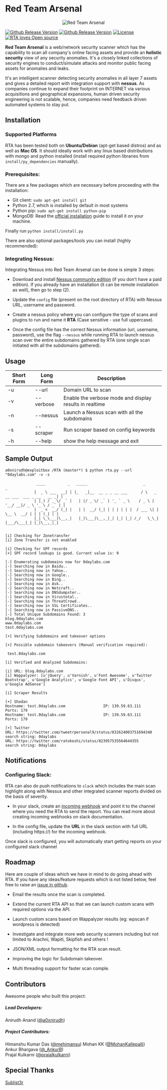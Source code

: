 # Red Team Arsenal

<p align="center">
  <img src="https://raw.githubusercontent.com/flipkart-incubator/RTA/master/rta.svg?sanitize=true" alt="Red Team Arsenal"/>
</p>

[![Github Release Version](https://img.shields.io/badge/release-V1.0-green.svg)](https://github.com/flipkart-incubator/RTA)
[![Github Release Version](https://img.shields.io/badge/python-2.7-green.svg)](https://github.com/flipkart-incubator/RTA)
[![License](https://img.shields.io/badge/License-Apache%202.0-green.svg)](https://github.com/flipkart-incubator/RTA/blob/master/LICENSE)
[![RTA loves Open source](https://badges.frapsoft.com/os/v1/open-source.svg?v=103)](https://github.com/flipkart-incubator/RTA)

**Red Team Arsenal** is a web/network security scanner which has the capability to scan all company's online facing assets and provide an **holistic security** view of any security anomalies. It's a closely linked collections of security engines to conduct/simulate attacks and monitor public facing assets for anomalies and leaks.

It's an intelligent scanner detecting security anomalies in all layer 7 assets and gives a detailed report with integration support with **nessus**.
As companies continue to expand their footprint on INTERNET via various acquisitions and geographical expansions, human driven security engineering is not scalable, hence, companies need feedback driven automated systems to stay put.

## Installation

### Supported Platforms

RTA has been tested both on **Ubuntu/Debian** (apt-get based distros) and as well as **Mac OS**. It should ideally work with any linux based distributions with mongo and python installed (install required python libraries from `install/py_dependencies` manually).

### Prerequisites:

There are a few packages which are necessary before proceeding with the installation:

* Git client: `sudo apt-get install git`
* Python 2.7, which is installed by default in most systems
* Python pip: `sudo apt-get install python-pip`
* MongoDB: Read the [official installation](https://docs.mongodb.com/manual/installation) guide to install it on your machine.

Finally run ``python install/install.py``

There are also optional packages/tools you can install (highly recommended):

### Integrating Nessus:

Integrating Nessus into Red Team Arsenal can be done is simple 3 steps:

* Download and install [Nessus community edition](https://www.tenable.com/downloads/nessus) (if you don’t have a paid edition). If you already have an installation (it can be remote installation as well), then go to step (2).

* Update the `config` file (present on the root directory of RTA) with Nessus URL, username and password.

* Create a nessus policy where you can configure the type of scans and plugins to run and name it **RTA** (Case sensitive - use full uppercase).

* Once the config file has the correct Nessus information (url, username, password), use the flag `--nessus` while running RTA to launch nessus scan over the entire subdomains gathered by RTA (one single scan initiated with all the subdomains gathered).


## Usage

Short Form    | Long Form     | Description
------------- | ------------- |-------------
-u            | --url         | Domain URL to scan
-v            | --verbose     | Enable the verbose mode and display results in realtime
-n            | --nessus      | Launch a Nessus scan with all the subdomains
-s            | --scraper     | Run scraper based on config keywords
-h            | --help        | show the help message and exit

## Sample Output

```
a0xnirudh@exploitbox /RTA (master*) $ python rta.py --url "0daylabs.com" -v -s

              ____          _   _____                         _                              _
             |  _ \ ___  __| | |_   _|__  __ _ _ __ ___      / \   _ __ ___  ___ _ __   __ _| |
             | |_) / _ \/ _` |   | |/ _ \/ _` | '_ ` _ \    / _ \ | '__/ __|/ _ \ '_ \ / _` | |
             |  _ <  __/ (_| |   | |  __/ (_| | | | | | |  / ___ \| |  \__ \  __/ | | | (_| | |
             |_| \_\___|\__,_|   |_|\___|\__,_|_| |_| |_| /_/   \_\_|  |___/\___|_| |_|\__,_|_|


[i] Checking for Zonetransfer
[i] Zone Transfer is not enabled

[i] Checking for SPF records
[+] SPF record lookups is good. Current value is: 9

[-] Enumerating subdomains now for 0daylabs.com
[-] Searching now in Baidu..
[-] Searching now in Yahoo..
[-] Searching now in Google..
[-] Searching now in Bing..
[-] Searching now in Ask..
[-] Searching now in Netcraft..
[-] Searching now in DNSdumpster..
[-] Searching now in Virustotal..
[-] Searching now in ThreatCrowd..
[-] Searching now in SSL Certificates..
[-] Searching now in PassiveDNS..
[-] Total Unique Subdomains Found: 3
blog.0daylabs.com
www.0daylabs.com
test.0daylabs.com

[+] Verifying Subdomains and takeover options

[+] Possible subdomain takeovers (Manual verification required):
 
 test.0daylabs.com

[i] Verified and Analyzed Subdomains:

[i] URL: blog.0daylabs.com
[i] Wappalyzer: [u'jQuery', u'Varnish', u'Font Awesome', u'Twitter Bootstrap', u'Google Analytics', u'Google Font API', u'Disqus', u'Google AdSense']

[i] Scraper Results

[+] Shodan
Hostname: test.0daylabs.com                 IP: 139.59.63.111       Ports: 179
Hostname: test.0daylabs.com                 IP: 139.59.63.111       Ports: 179

[+] Twitter
URL: https://twitter.com/tweetrpersonal9/status/832624003751694340      search string: 0daylabs
URL: https://twitter.com/ratokeshi/status/823957535564644355            search string: 0daylabs

```


## Notifications

### Configuring Slack:

RTA can also do push notifications to `slack` which includes the main scan highlight along with Nessus and other integrated scanner reports divided on the basis of severity.

* In your slack, create an [incoming webhook](https://api.slack.com/incoming-webhooks) and point it to the channel where you need the RTA to send the report. You can read more about creating incoming webhooks on slack documentation.


* In the config file, update the **URL** in the slack section with full URL (including https://) for the incoming webhook.


Once slack is configured, you will automatically start getting reports on your configured slack channel


## Roadmap

Here are couple of ideas which we have in mind to do going ahead with RTA. If you have any ideas/feature requests which is not listed below, feel free to raise an [issue in github](https://github.com/flipkart-incubator/RTA/issues).

* Email the results once the scan is completed.

* Extend the current RTA API so that we can launch custom scans with required options via the API.

* Launch custom scans based on Wappalyzer results (eg: wpscan if wordpress is detected)

* Investigate and integrate more web security scanners including but not limited to Arachni, Wapiti, Skipfish and others !

* JSON/XML output formatting for the RTA scan result.

* Improving the logic for Subdomain takeover.

* Multi threading support for faster scan comple.


## Contributors

Awesome people who built this project:

##### Lead Developers:

Anirudh Anand ([@a0xnirudh](https://twitter.com/a0xnirudh))

##### Project Contributors:

Himanshu Kumar Das ([@mehimansu](https://twitter.com/mehimansu))
Mohan KK ([@MohanKallepalli](https://twitter.com/MohanKallepalli))  
Ankur Bhargava ([@_AnkurB](https://twitter.com/_AnkurB))  
Prajal Kulkarni ([@prajalkulkarni](https://twitter.com/prajalkulkarni))


## Special Thanks

[Sublist3r](https://raw.githubusercontent.com/aboul3la/Sublist3r)
